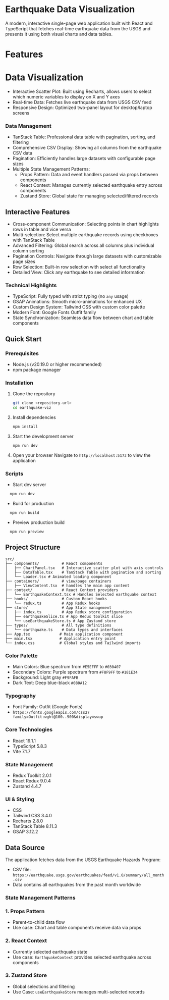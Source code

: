 # Earthquake Data Visualization

A modern, interactive single-page web application built with React and TypeScript that fetches real-time earthquake data from the USGS 
and presents it using both visual charts and data tables.

# Features

# Data Visualization
- Interactive Scatter Plot: Built using Recharts, allows users to select which numeric variables to display on X and Y axes
- Real-time Data: Fetches live earthquake data from USGS CSV feed
- Responsive Design: Optimized two-panel layout for desktop/laptop screens

### Data Management
- TanStack Table: Professional data table with pagination, sorting, and filtering
- Comprehensive CSV Display: Showing all columns from the earthquake CSV data
- Pagination: Efficiently handles large datasets with configurable page sizes
- Multiple State Management Patterns:
  - Props Pattern: Data and event handlers passed via props between components
  - React Context: Manages currently selected earthquake entry across components
  - Zustand Store: Global state for managing selected/filtered records

## Interactive Features
- Cross-component Communication: Selecting points in chart highlights rows in table and vice versa
- Multi-selection: Select multiple earthquake records using checkboxes with TanStack Table
- Advanced Filtering: Global search across all columns plus individual column sorting
- Pagination Controls: Navigate through large datasets with customizable page sizes
- Row Selection: Built-in row selection with select all functionality
- Detailed View: Click any earthquake to see detailed information

### Technical Highlights
- TypeScript: Fully typed with strict typing (no `any` usage)
- GSAP Animations: Smooth micro-animations for enhanced UX
- Custom Design System: Tailwind CSS with custom color palette
- Modern Font: Google Fonts Outfit family
- State Synchronization: Seamless data flow between chart and table components

## Quick Start

### Prerequisites
- Node.js (v20.19.0 or higher recommended)
- npm package manager

### Installation

1. Clone the repository
   ```bash
   git clone <repository-url>
   cd earthquake-viz
   ```

2. Install dependencies
   ```bash
   npm install
   ```

3. Start the development server
   ```bash
   npm run dev
   ```

4. Open your browser
   Navigate to `http://localhost:5173` to view the application



### Scripts

- Start dev server
```bash
  npm run dev
```

- Build for production
```bash
  npm run build
```

- Preview production build
```bash
  npm run preview
```

## Project Structure

```
src/
├── components/          # React components
│   ├── ChartPanel.tsx   # Interactive scatter plot with axis controls
│   ├── DataTable.tsx    # TanStack Table with pagination and sorting
│   └── Loader.tsx # Animated loading component
├── containers/          # view/page containers
│   ├── ViewContent.tsx  # handles the main app content
├── context/             # React Context providers
│   └── EarthquakeContext.tsx # Handles Selected earthquake context
├── hooks/               # Custom React hooks
│   └── redux.ts         # App Redux hooks
├── store/               # App State management
│   ├── index.ts         # App Redux store configuration
│   ├── earthquakeSlice.ts # App Redux toolkit slice
│   └── useEarthquakeStore.ts # App Zustand store
├── types/               # All type definitions
│   └── earthquake.ts    # Data types and interfaces
├── App.tsx             # Main application component
├── main.tsx            # Application entry point
└── index.css           # Global styles and Tailwind imports
```


### Color Palette

- Main Colors: Blue spectrum from `#E5EFFF` to `#030407`
- Secondary Colors: Purple spectrum from `#F8F9FF` to `#181E34`
- Background: Light gray `#F9FAFB`
- Dark Text: Deep blue-black `#080A12`

### Typography
- Font Family: Outfit (Google Fonts)
- `https://fonts.googleapis.com/css2?family=Outfit:wght@100..900&display=swap`

### Core Technologies
- React 19.1.1
- TypeScript 5.8.3
- Vite 7.1.7

### State Management
- Redux Toolkit 2.0.1
- React Redux 9.0.4
- Zustand 4.4.7

### UI & Styling
- CSS
- Tailwind CSS 3.4.0
- Recharts 2.8.0
- TanStack Table 8.11.3
- GSAP 3.12.2



## Data Source

The application fetches data from the USGS Earthquake Hazards Program:
- CSV file: `https://earthquake.usgs.gov/earthquakes/feed/v1.0/summary/all_month.csv`
- Data contains all earthquakes from the past month worldwide


### State Management Patterns

### 1. Props Pattern
- Parent-to-child data flow
- Use case: Chart and table components receive data via props

### 2. React Context
- Currently selected earthquake state
- Use case: `EarthquakeContext` provides selected earthquake across components


### 3. Zustand Store
- Global selections and filtering
- Use Case: `useEarthquakeStore` manages multi-selected records